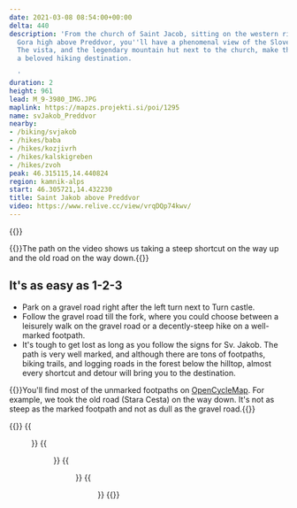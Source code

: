 ```yaml
---
date: 2021-03-08 08:54:00+00:00
delta: 440
description: 'From the church of Saint Jacob, sitting on the western ridge of Potoška
  Gora high above Preddvor, you''ll have a phenomenal view of the Slovenian Alps.
  The vista, and the legendary mountain hut next to the church, make this hilltop
  a beloved hiking destination.

  '
duration: 2
height: 961
lead: M_9-3980_IMG.JPG
maplink: https://mapzs.projekti.si/poi/1295
name: svJakob_Preddvor
nearby:
- /biking/svjakob
- /hikes/baba
- /hikes/kozjivrh
- /hikes/kalskigreben
- /hikes/zvoh
peak: 46.315115,14.440824
region: kamnik-alps
start: 46.305721,14.432230
title: Saint Jakob above Preddvor
video: https://www.relive.cc/view/vrqDQp74kwv/
---
```

{{<hike-details description="true">}}

{{<note warn>}}The path on the video shows us taking a steep shortcut on the way up and the old road on the way down.{{</note>}}

## It's as easy as 1-2-3

* Park on a gravel road right after the left turn next to Turn castle.
* Follow the gravel road till the fork, where you could choose between a leisurely walk on the gravel road or a decently-steep hike on a well-marked footpath.
* It's tough to get lost as long as you follow the signs for Sv. Jakob. The path is very well marked, and although there are tons of footpaths, biking trails, and logging roads in the forest below the hilltop, almost every shortcut and detour will bring you to the destination.

{{<note info>}}You'll find most of the unmarked footpaths on [OpenCycleMap](https://www.opencyclemap.org/?zoom=16&lat=46.31002&lon=14.44204&layers=B0000). For example, we took the old road (Stara Cesta) on the way down. It's not as steep as the marked footpath and not as dull as the gravel road.{{</note>}}

{{<gallery>}}
{{<figure src="M_9-3974_IMG.JPG">}}
{{<figure src="M_9-3976_IMG.JPG">}}
{{<figure src="M_9-3978_IMG.JPG">}}
{{<figure src="M_9-3983_IMG.JPG">}}
{{</gallery>}}
